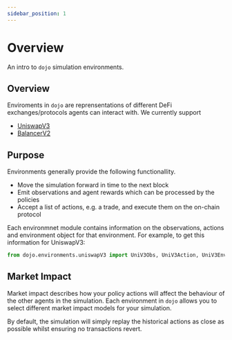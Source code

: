 ```yaml
---
sidebar_position: 1
---
```


# Overview

An intro to `dojo` simulation environments.

## Overview

Enviroments in `dojo` are reprensentations of different DeFi exchanges/protocols agents can interact with.
We currently support
- [UniswapV3](./UniswapV3)
- [BalancerV2](./BalancerV2)

## Purpose
Environments generally provide the following functionallity.

- Move the simulation forward in time to the next block
- Emit observations and agent rewards which can be processed by the policies
- Accept a list of actions, e.g. a trade, and execute them on the on-chain protocol

Each environmnet module contains information on the observations, actions and environment object for that environment. For example, to get this information for UniswapV3:
```python
from dojo.environments.uniswapV3 import UniV3Obs, UniV3Action, UniV3Env
```

## Market Impact

Market impact describes how your policy actions will affect the behaviour of the other agents in the simulation. Each environment in `dojo` allows you to select different market impact models for your simulation. 

By default, the simulation will simply replay the historical actions as close as possible whilst ensuring no transactions revert.
